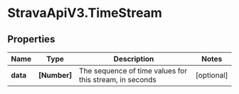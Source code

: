 # StravaApiV3.TimeStream

## Properties
Name | Type | Description | Notes
------------ | ------------- | ------------- | -------------
**data** | **[Number]** | The sequence of time values for this stream, in seconds | [optional] 


